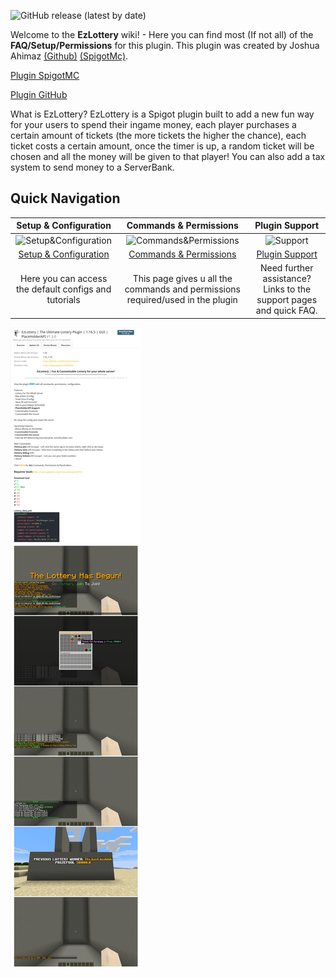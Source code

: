 ![GitHub release (latest by date)](https://img.shields.io/github/v/release/JAhimaz/EzLottery?label=Latest%20Version&style=for-the-badge)

Welcome to the **EzLottery** wiki! - Here you can find most (If not all) of the **FAQ/Setup/Permissions** for this plugin. This plugin was created by Joshua Ahimaz [(Github)](https://github.com/JAhimaz) [(SpigotMc)](https://www.spigotmc.org/members/itsjustdsaw.669026/).

[Plugin SpigotMC](https://www.spigotmc.org/resources/ezlottery-the-ultimate-lottery-plugin-1-16-x-gui-placeholderapi.78365/)

[Plugin GitHub](https://github.com/JAhimaz/EzLottery)

What is EzLottery? EzLottery is a Spigot plugin built to add a new fun way for your users to spend their ingame money, each player purchases a certain amount of tickets (the more tickets the higher the chance), each ticket costs a certain amount, once the timer is up, a random ticket will be chosen and all the money will be given to that player! You can also add a tax system to send money to a ServerBank.

## Quick Navigation
| Setup & Configuration  | Commands & Permissions | Plugin Support |
| :-------------: | :-------------: | :-------------: |
| ![Setup&Configuration](https://raw.githubusercontent.com/wiki/snowplow/snowplow/images/tools.png)  | ![Commands&Permissions](https://raw.githubusercontent.com/wiki/snowplow/snowplow/images/database.png)  | ![Support](https://raw.githubusercontent.com/wiki/snowplow/snowplow/images/help.png)  | 
| [Setup & Configuration](https://github.com/JAhimaz/EzLottery/wiki/Setup-&-Configuration)  | [Commands & Permissions](https://github.com/JAhimaz/EzLottery/wiki/Commands-&-Permissions) | [Plugin Support](https://github.com/JAhimaz/EzLottery/wiki/Plugin-Support) |
| Here you can access the default configs and tutorials  | This page gives u all the commands and permissions required/used in the plugin | Need further assistance? Links to the support pages and quick FAQ. |

![Preview](https://github.com/JAhimaz/EzLottery/blob/master/images/Preview.png)
